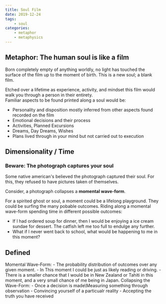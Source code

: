 ```yaml
---
title: Soul Film
date: 2019-12-24
tags:
    - soul
categories:
    - metaphor
    - metaphysics
---
```


## Metaphor: The human soul is like a film  

Born completely empty of anything worldly, no light has touched the surface of the film up to the moment of birth. This is a new soul; a blank film. <br>

Etched over a lifetime as experience, activity, and mindset this film would walk you through a person in their entirety. <br>
Familiar aspects to be found printed along a soul would be:
- Personality and disposition mostly inferred from other aspects found recorded on the film
- Emotional decisions and their process
- Activities, Planned Excursions
- Dreams, Day Dreams, Wishes
- Plans lived through in your mind but not carried out to execution

## Dimensionality / Time

### Beware: The photograph captures your soul 

Some native american's believed the photograph captured their soul. For this, they refused to have pictures taken of themselves. <br>

Consider, a photograph collapses a __momental wave-form__. <br>

For a spirited ghost or soul, a moment could be a lifelong playground. They could be surfing the many pobable outcomes. Riding along a momental wave-form spending time in different possible outcomes:
- If I had ordered soup for dinner, then I would be enjoying a ice cream sundae for dessert. The catfish left me too full to endulge any further.
- What if I never went back to school, what would be happening to me in this moment?

## Defined
Momental Wave-Form: 
    - The probability distribution of outcomes over any given moment.
    - In This moment I could be just as likely reading or driving.
    - There is a smaller chance that I would be in New Zealand or Tahiti in this moment, and a very small chance of me being in Japan.
Collapsing the Wave-Form:
    - Once a decision is made\Measuring something through observation
    - Convincing yourself of a particualr reality
    - Accepting the truth you have received